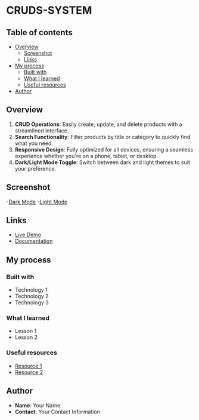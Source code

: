 # CRUDS-SYSTEM

## Table of contents
- [Overview](#overview)
  - [Screenshot](#screenshot)
  - [Links](#links)
- [My process](#my-process)
  - [Built with](#built-with)
  - [What I learned](#what-i-learned)
  - [Useful resources](#useful-resources)
- [Author](#author)

## Overview
1. **CRUD Operations**: Easily create, update, and delete products with a streamlined interface.
2. **Search Functionality**: Filter products by title or category to quickly find what you need.
3. **Responsive Design**: Fully optimized for all devices, ensuring a seamless experience whether you're on a phone, tablet, or desktop.
4. **Dark/Light Mode Toggle**: Switch between dark and light themes to suit your preference.
   
## Screenshot
-[Dark Mode](./screenshots/dark.png)
-[Light Mode](./screenshots/light.png)

## Links
- [Live Demo](link_to_live_demo)
- [Documentation](link_to_documentation)

## My process
### Built with
- Technology 1
- Technology 2
- Technology 3

### What I learned
- Lesson 1
- Lesson 2

### Useful resources
- [Resource 1](link_to_resource_1)
- [Resource 2](link_to_resource_2)

## Author
- **Name**: Your Name
- **Contact**: Your Contact Information
